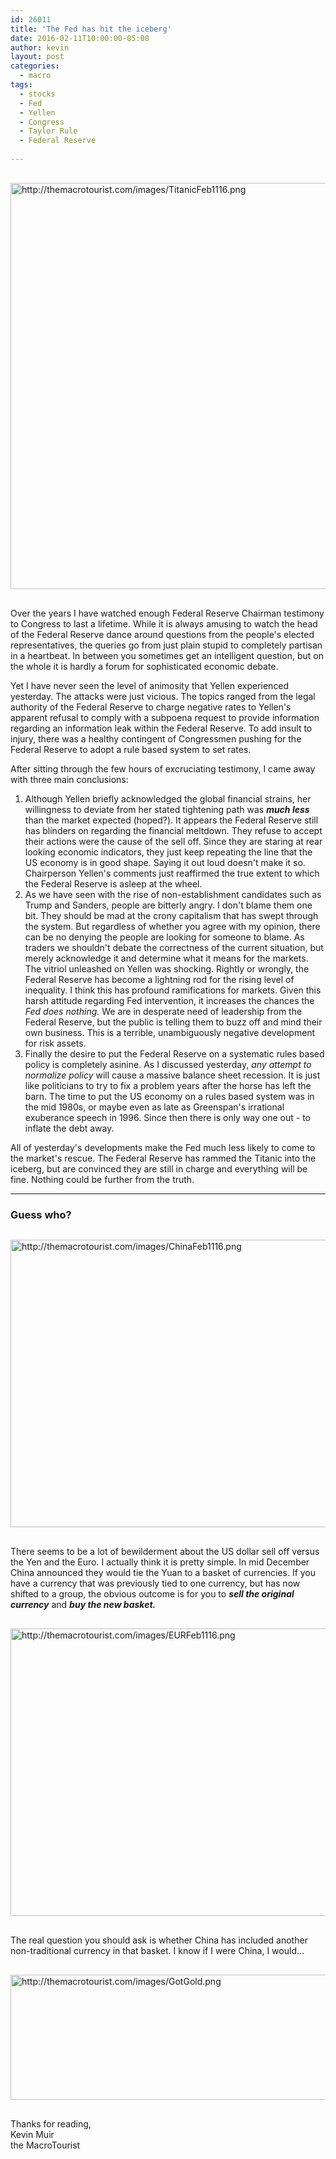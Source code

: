 ```yaml
---
id: 26011
title: 'The Fed has hit the iceberg'
date: 2016-02-11T10:00:00-05:00
author: kevin
layout: post
categories:
  - macro
tags:
  - stocks
  - Fed
  - Yellen
  - Congress
  - Taylor Rule
  - Federal Reserve
   
---
```

<img src="http://themacrotourist.com/images/TitanicFeb1116.png" alt="http://themacrotourist.com/images/TitanicFeb1116.png" width="750" height="650" style="margin:30px auto;display:block;"></a>

Over the years I have watched enough Federal Reserve Chairman testimony to Congress to last a lifetime.  While it is always amusing to watch the head of the Federal Reserve dance around questions from the people's elected representatives, the queries go from just plain stupid to completely partisan in a heartbeat.  In between you sometimes get an intelligent question, but on the whole it is hardly a forum for sophisticated economic debate.

Yet I have never seen the level of animosity that Yellen experienced yesterday.  The attacks were just vicious.  The topics ranged from the legal authority of the Federal Reserve to charge negative rates to Yellen's apparent refusal to comply with a subpoena request to provide information regarding an information leak within the Federal Reserve.  To add insult to injury, there was a healthy contingent of Congressmen pushing for the Federal Reserve to adopt a rule based system to set rates.

After sitting through the few hours of excruciating testimony, I came away with three main conclusions:

1.  Although Yellen briefly acknowledged the global financial strains, her willingness to deviate from her stated tightening path was ***much less*** than the market expected (hoped?).  It appears the Federal Reserve still has blinders on regarding the financial meltdown.  They refuse to accept their actions were the cause of the sell off.  Since they are staring at rear looking economic indicators, they just keep repeating the line that the US economy is in good shape.  Saying it out loud doesn't make it so.  Chairperson Yellen's comments just reaffirmed the true extent to which the Federal Reserve is asleep at the wheel.
2. As we have seen with the rise of non-establishment candidates such as Trump and Sanders, people are bitterly angry.  I don't blame them one bit.  They should be mad at the crony capitalism that has swept through the system.  But regardless of whether you agree with my opinion, there can be no denying the people are looking for someone to blame.  As traders we shouldn't debate the correctness of the current situation, but merely acknowledge it and determine what it means for the markets.  The vitriol unleashed on Yellen was shocking.  Rightly or wrongly, the Federal Reserve has become a lightning rod for the rising level of inequality.  I think this has profound ramifications for markets.  Given this harsh attitude regarding Fed intervention, it increases the chances the *Fed does nothing.*  We are in desperate need of leadership from the Federal Reserve, but the public is telling them to buzz off and mind their own business.  This is a terrible, unambiguously negative development for risk assets.
3. Finally the desire to put the Federal Reserve on a systematic rules based policy is completely asinine.  As I discussed yesterday, *any attempt to normalize policy* will cause a massive balance sheet recession.  It is just like politicians to try to fix a problem years after the horse has left the barn.  The time to put the US economy on a rules based system was in the mid 1980s, or maybe even as late as Greenspan's irrational exuberance speech in 1996.  Since then there is only way one out - to inflate the debt away.  

All of yesterday's developments make the Fed much less likely to come to the market's rescue.  The Federal Reserve has rammed the Titanic into the iceberg, but are convinced they are still in charge and everything will be fine.  Nothing could be further from the truth.  

---

### Guess who?

<img src="http://themacrotourist.com/images/ChinaFeb1116.png" alt="http://themacrotourist.com/images/ChinaFeb1116.png" width="750" height="460" style="margin:30px auto;display:block;"></a>

There seems to be a lot of bewilderment about the US dollar sell off versus the Yen and the Euro.  I actually think it is pretty simple.  In mid December China announced they would tie the Yuan to a basket of currencies.  If you have a currency that was previously tied to one currency, but has now shifted to a group, the obvious outcome is for you to ***sell the original currency*** and ***buy the new basket.***  

<img src="http://themacrotourist.com/images/EURFeb1116.png" alt="http://themacrotourist.com/images/EURFeb1116.png" width="750" height="460" style="margin:30px auto;display:block;"></a>

The real question you should ask is whether China has included another non-traditional currency in that basket.  I know if I were China, I would...

<img src="http://themacrotourist.com/images/GotGold.png" alt="http://themacrotourist.com/images/GotGold.png" width="600" height="200" style="margin:30px auto;display:block;"></a>

Thanks for reading,  
Kevin Muir  
the MacroTourist  




